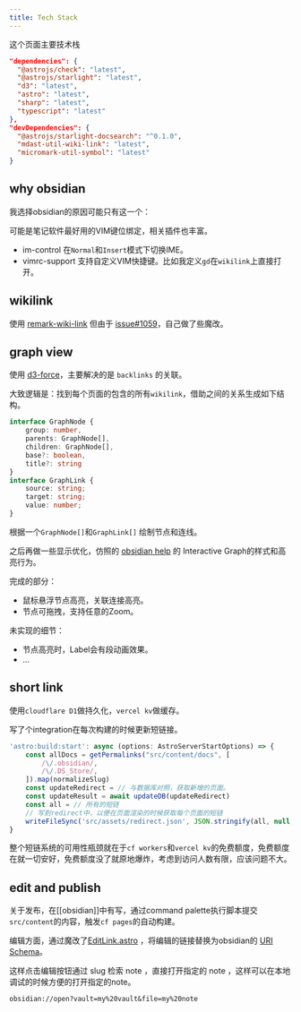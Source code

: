 ```yaml
---
title: Tech Stack
---
```

这个页面主要技术栈



```json title='astro.config.mjs' {3, 4, 11}
"dependencies": {  
  "@astrojs/check": "latest",  
  "@astrojs/starlight": "latest",  
  "d3": "latest",
  "astro": "latest",  
  "sharp": "latest",  
  "typescript": "latest"  
},  
"devDependencies": {  
  "@astrojs/starlight-docsearch": "^0.1.0",  
  "mdast-util-wiki-link": "latest",  
  "micromark-util-symbol": "latest"  
}

```


## why obsidian

我选择obsidian的原因可能只有这一个：

可能是笔记软件最好用的VIM键位绑定，相关插件也丰富。
- im-control 在`Normal`和`Insert`模式下切换IME。
- vimrc-support 支持自定义VIM快捷键。比如我定义`gd`在`wikilink`上直接打开。


## wikilink

使用 [remark-wiki-link]( https://github.com/datopian/portaljs/tree/main/packages/remark-wiki-link)  但由于 [issue#1059](https://github.com/datopian/portaljs/issues/1059)，自己做了些魔改。
## graph view

使用 [d3-force](https://d3js.org/d3-force)，主要解决的是 `backlinks` 的关联。

大致逻辑是：找到每个页面的包含的所有`wikilink`，借助之间的关系生成如下结构。

```typescript title='wikilink.ts'
interface GraphNode {  
    group: number,  
    parents: GraphNode[],  
    children: GraphNode[],  
    base?: boolean,  
    title?: string  
}
interface GraphLink {  
    source: string;  
    target: string;  
    value: number; 
}
```

根据一个`GraphNode[]`和`GraphLink[]` 绘制节点和连线。

之后再做一些显示优化，仿照的 [obsidian help](https://help.obsidian.md/Extending+Obsidian/Obsidian+URI) 的 Interactive Graph的样式和高亮行为。

完成的部分：
- 鼠标悬浮节点高亮，关联连接高亮。
- 节点可拖拽，支持任意的Zoom。

未实现的细节：
- 节点高亮时，Label会有段动画效果。
- ...

## short link

使用`cloudflare D1`做持久化，`vercel kv`做缓存。

写了个integration在每次构建的时候更新短链接。

```typescript title='integration-short.mts'
'astro:build:start': async (options: AstroServerStartOptions) => {  
    const allDocs = getPermalinks("src/content/docs", [  
        /\/.obsidian/,  
        /\/.DS_Store/,  
    ]).map(normalizeSlug)  
    const updateRedirect = // 与数据库对照，获取新增的页面。
    const updateResult = await updateDB(updateRedirect)  
    const all = // 所有的短链
    // 写到redirect中，以便在页面渲染的时候获取每个页面的短链
    writeFileSync('src/assets/redirect.json', JSON.stringify(all, null, 2))  
}
```

整个短链系统的可用性瓶颈就在于`cf workers`和`vercel kv`的免费额度，免费额度在就一切安好，免费额度没了就原地爆炸，考虑到访问人数有限，应该问题不大。

## edit and publish

关于发布，在[[obsidian]]中有写，通过command palette执行脚本提交`src/content`的内容，触发`cf pages`的自动构建。

编辑方面，通过魔改了[EditLink.astro](https://github.com/withastro/starlight/blob/main/packages/starlight/components/EditLink.astro) ，将编辑的链接替换为obsidian的 [URI Schema](https://help.obsidian.md/Extending+Obsidian/Obsidian+URI)。

这样点击编辑按钮通过 slug 检索 note ，直接打开指定的 note ，这样可以在本地调试的时候方便的打开指定的note。

```url
obsidian://open?vault=my%20vault&file=my%20note
```
